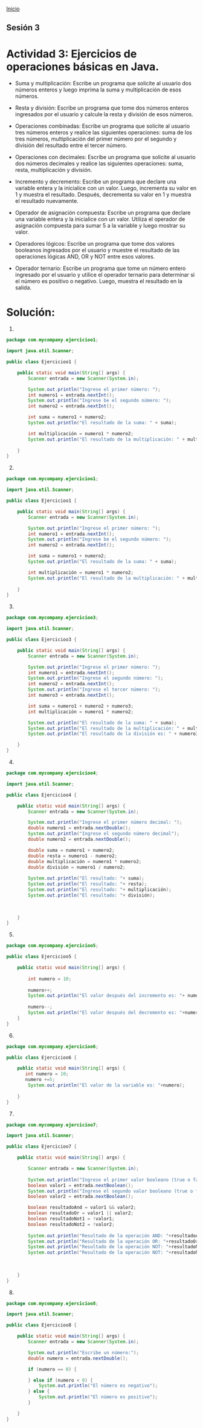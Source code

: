 <!-- No borrar o modificar -->
[Inicio](./index.md)

## Sesión 3 


<!-- Su documentación aquí -->

# Actividad 3: Ejercicios de operaciones básicas en Java.

- Suma y multiplicación: Escribe un programa que solicite al usuario dos números enteros y luego imprima la suma y multiplicación de esos números.

- Resta y división: Escribe un programa que tome dos números enteros ingresados por el usuario y calcule la resta y división de esos números.

- Operaciones combinadas: Escribe un programa que solicite al usuario tres números enteros y realice las siguientes operaciones: suma de los tres números, multiplicación del primer número por el segundo y división del resultado entre el tercer número.

- Operaciones con decimales: Escribe un programa que solicite al usuario dos números decimales y realice las siguientes operaciones: suma, resta, multiplicación y división.

- Incremento y decremento: Escribe un programa que declare una variable entera y la inicialice con un valor. Luego, incrementa su valor en 1 y muestra el resultado. Después, decrementa su valor en 1 y muestra el resultado nuevamente.

- Operador de asignación compuesta: Escribe un programa que declare una variable entera y la inicialice con un valor. Utiliza el operador de asignación compuesta para sumar 5 a la variable y luego mostrar su valor.

- Operadores lógicos: Escribe un programa que tome dos valores booleanos ingresados por el usuario y muestre el resultado de las operaciones lógicas AND, OR y NOT entre esos valores.

- Operador ternario: Escribe un programa que tome un número entero ingresado por el usuario y utilice el operador ternario para determinar si el número es positivo o negativo. Luego, muestra el resultado en la salida.

# Solución:

1.
```Java
package com.mycompany.ejercicioo1;

import java.util.Scanner;

public class Ejercicioo1 {

    public static void main(String[] args) {
        Scanner entrada = new Scanner(System.in);

        System.out.println("Ingrese el primer número: ");
        int numero1 = entrada.nextInt();
        System.out.println("Ingrese be el segundo número: ");
        int numero2 = entrada.nextInt();

        int suma = numero1 + numero2;
        System.out.println("El resultado de la suma: " + suma);

        int multiplicación = numero1 * numero2;
        System.out.println("El resultado de la multiplicación: " + multiplicación);
        
    }
}
```

2.
```Java
package com.mycompany.ejercicioo1;

import java.util.Scanner;

public class Ejercicioo1 {

    public static void main(String[] args) {
        Scanner entrada = new Scanner(System.in);

        System.out.println("Ingrese el primer número: ");
        int numero1 = entrada.nextInt();
        System.out.println("Ingrese be el segundo número: ");
        int numero2 = entrada.nextInt();

        int suma = numero1 + numero2;
        System.out.println("El resultado de la suma: " + suma);

        int multiplicación = numero1 * numero2;
        System.out.println("El resultado de la multiplicación: " + multiplicación);
        
    }
}
```

3.
```Java
package com.mycompany.ejercicioo3;

import java.util.Scanner;

public class Ejercicioo3 {

    public static void main(String[] args) {
        Scanner entrada = new Scanner(System.in);

        System.out.println("Ingrese el primer número: ");
        int numero1 = entrada.nextInt();
        System.out.println("Ingrese el segundo número: ");
        int numero2 = entrada.nextInt();
        System.out.println("Ingrese el tercer número: ");
        int numero3 = entrada.nextInt();

        int suma = numero1 + numero2 + numero3;
        int multiplicación = numero1 * numero2;

        System.out.println("El resultado de la suma: " + suma);
        System.out.println("El resultado de la multiplicación: " + multiplicación);
        System.out.println("El resultado de la división es: " + numero3);

    }
}
```

4.
```Java
package com.mycompany.ejercicioo4;

import java.util.Scanner;

public class Ejercicioo4 {

    public static void main(String[] args) {
        Scanner entrada = new Scanner(System.in);

        System.out.println("Ingrese el primer número decimal: ");
        double numero1 = entrada.nextDouble();
        System.out.println("Ingrese el segundo número decimal");
        double numero2 = entrada.nextDouble();

        double suma = numero1 + numero2;
        double resta = numero1 - numero2;
        double multiplicación = numero1 * numero2;
        double división = numero1 / numero2;
        
        System.out.println("El resultado: "+ suma);
        System.out.println("El resultado: "+ resta);
        System.out.println("El resultado: "+ multiplicación);
        System.out.println("El resultado: "+ división);
        
        

    }
}
```

5.
```Java
package com.mycompany.ejercicioo5;

public class Ejercicioo5 {

    public static void main(String[] args) {
        
        int numero = 10;
        
        numero++;
        System.out.println("El valor después del incremento es: "+ numero);
        
        numero--;
        System.out.println("El valor después del decremento es: "+numero);
    }
}     
```

6.
```Java
package com.mycompany.ejercicioo6;

public class Ejercicioo6 {

    public static void main(String[] args) {
       int numero = 10;
       numero +=5;
        System.out.println("El valor de la variable es: "+numero);
       
    }
}      
```

7.
```Java
package com.mycompany.ejercicioo7;

import java.util.Scanner;

public class Ejercicioo7 {

    public static void main(String[] args) {

        Scanner entrada = new Scanner(System.in);
        
        System.out.println("Ingrese el primer valor booleano (true o false): ");
        boolean valor1 = entrada.nextBoolean();
        System.out.println("Ingrese el segundo valor booleano (true o false): ");
        boolean valor2 = entrada.nextBoolean();

        boolean resultadoAnd = valor1 && valor2;
        boolean resultadoOr = valor1 || valor2;
        boolean resultadoNot1 = !valor1;
        boolean resultadoNot2 = !valor2;
        
        System.out.println("Resultado de la operación AND: "+resultadoAnd);
        System.out.println("Resultado de la operación OR: "+resultadoOr);
        System.out.println("Resultado de la operación NOT: "+resultadoNot1);
        System.out.println("Resultado de la operación NOT: "+resultadoNot2);
        
        
        
    }
}
```

8.
```Java
package com.mycompany.ejercicioo8;

import java.util.Scanner;

public class Ejercicioo8 {

    public static void main(String[] args) {
        Scanner entrada = new Scanner(System.in);

        System.out.println("Escribe un número:");
        double numero = entrada.nextDouble();

        if (numero == 0) {

        } else if (numero < 0) {
            System.out.println("El número es negativo");
        } else {
            System.out.println("El número es positivo");
        }

    }
}
```






